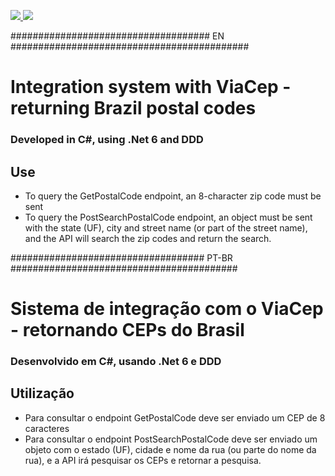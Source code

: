 <p>
    <a href="https://www.linkedin.com/in/braian-freitas-de-lima-8968a2115/" target="_blank">
      <img src="https://img.shields.io/badge/Linkedin-Braian%20Freitas-blue"/>
    </a>
    <a href="https://viacep.com.br/" target="_blank">
      <img src="https://img.shields.io/badge/ViaCep-WebService%20CEP%20and%20IBGE-green"/>
    </a>
</p>

#################################### EN ###########################################

# Integration system with ViaCep - returning Brazil postal codes

### Developed in C#, using .Net 6 and DDD

## Use
- To query the GetPostalCode endpoint, an 8-character zip code must be sent
- To query the PostSearchPostalCode endpoint, an object must be sent with the state (UF), city and street name (or part of the street name), and the API will search the zip codes and return the search.

################################### PT-BR #########################################

# Sistema de integração com o ViaCep - retornando CEPs do Brasil

### Desenvolvido em C#, usando .Net 6 e DDD

## Utilização
- Para consultar o endpoint GetPostalCode deve ser enviado um CEP de 8 caracteres
- Para consultar o endpoint PostSearchPostalCode deve ser enviado um objeto com o estado (UF), cidade e nome da rua (ou parte do nome da rua), e a API irá pesquisar os CEPs e retornar a pesquisa.
